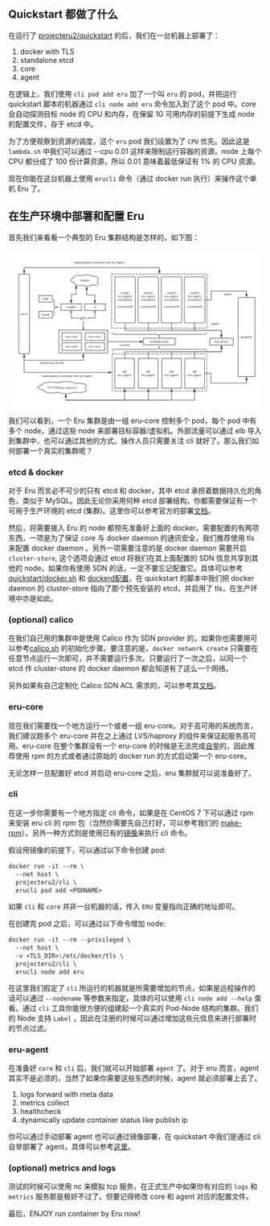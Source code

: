 ## Quickstart 都做了什么

在运行了 [projecteru2/quickstart](https://github.com/projecteru2/quickstart/) 的后，我们在一台机器上部署了：

1. docker with TLS
2. standalone etcd
3. core
4. agent

在逻辑上，我们使用 `cli pod add eru` 加了一个叫 `eru` 的 pod，并把运行 quickstart 脚本的机器通过 `cli node add eru` 命令加入到了这个 pod 中。core 会自动探测目标 node 的 CPU 和内存，在保留 1G 可用内存的前提下生成 node 的配置文件，存于 etcd 中。

为了方便观察到资源的调度，这个 `eru` pod 我们设置为了 `CPU` 优先。因此这是 `lambda.sh` 中我们可以通过 --cpu 0.01 这样来限制运行容器的资源。node 上每个 CPU 都分成了 100 份计算资源，所以 0.01 意味着最低保证有 1% 的 CPU 资源。

现在你能在这台机器上使用 `erucli` 命令（通过 docker run 执行）来操作这个单机 Eru 了。

## 在生产环境中部署和配置 Eru

首先我们来看看一个典型的 Eru 集群结构是怎样的，如下图：

![](img/process.png)

我们可以看到，一个 Eru 集群是由一组 eru-core 控制多个 pod，每个 pod 中有多个 node，通过这些 node 来部署目标容器/虚拟机。外部流量可以通过 elb 导入到集群中，也可以通过其他的方式。操作人员只需要关注 cli 就好了。那么我们如何部署一个真实的集群呢？

### etcd & docker

对于 Eru 而言必不可少的只有 etcd 和 docker，其中 etcd 承担着数据持久化的角色，类似于 MySQL。因此无论你采用何种 etcd 部署结构，你都需要保证有一个可用于生产环境的 etcd (集群)。这里你可以参考官方的部署[文档](https://github.com/coreos/etcd/blob/master/Documentation/dev-guide/local_cluster.md)。

然后，将需要接入 Eru 的 node 都预先准备好上面的 docker。需要配置的有两项东西，一项是为了保证 core 与 docker daemon 的通讯安全，我们推荐使用 tls 来配置 docker daemon 。另外一项需要注意的是 docker daemon 需要开启 `cluster-store`, 这个选项会通过 etcd 将我们在其上面配置的 SDN 信息共享到其他的 node，如果你有使用 SDN 的话，一定不要忘记配置它。具体可以参考 [quickstart/docker.sh](https://github.com/projecteru2/quickstart/blob/master/docker.sh) 和 [dockerd配置](https://docs.docker.com/engine/reference/commandline/dockerd/)，在 quickstart 的脚本中我们把 docker daemon 的 cluster-store 指向了那个预先安装的 etcd，并启用了 tls，在生产环境中亦是如此。

### (optional) calico

在我们自己用的集群中是使用 Calico 作为 SDN provider 的，如果你也需要用可以参考[calico.sh](https://github.com/projecteru2/quickstart/blob/master/calico.sh) 的初始化步骤。要注意的是，`docker network create` 只需要在任意节点运行一次即可，并不需要运行多次。只要运行了一次之后，以同一个 etcd 作 cluster-store 的 docker daemon 都会知道有了这么一个网络。

另外如果有自己定制化 Calico SDN ACL 需求的，可以参考其[文档](https://docs.projectcalico.org/v2.6/getting-started/docker/)。

### eru-core

现在我们需要找一个地方运行一个或者一组 eru-core。对于高可用的系统而言，我们建议跑多个 eru-core 并在之上通过 LVS/haproxy 的组件来保证起服务高可用。eru-core 在整个集群没有一个 eru-core 的时候是无法完成[自举](https://github.com/projecteru2/core#build-and-deploy-by-eru-itself)的，因此推荐使用 rpm 的方式或者通过原始的 docker run 的方式启动第一个 eru-core。

无论怎样一旦配置好 etcd 并启动 eru-core 之后，eru 集群就可以说准备好了。

### cli

在这一步你需要有一个地方指定 cli 命令，如果是在 CentOS 7 下可以通过 rpm 来安装 eru cli 的 rpm 包（当然你需要先自己打好，可以参考我们的 [make-rpm](https://github.com/projecteru2/cli/blob/master/make-rpm)）。另外一种方式则是使用已有的[镜像](https://hub.docker.com/r/projecteru2/cli)来执行 cli 命令。

假设用镜像的前提下，可以通过以下命令创建 pod:

```
docker run -it --rm \
  --net host \
  projecteru2/cli \
  erucli pod add <PODNAME>
```

如果 `cli` 和 `core` 并非一台机器的话，传入 `ERU` 变量指向正确的地址即可。

在创建完 pod 之后，可以通过以下命令增加 node:

```
docker run -it --rm --privileged \
  --net host \
  -v <TLS_DIR>:/etc/docker/tls \
  projecteru2/cli \
  erucli node add eru
```

在这里我们假定了 `cli` 所运行的机器就是所需要增加的节点，如果是远程操作的话可以通过 `--nodename` 等参数来指定，具体的可以使用 `cli node add --help` 查看。通过 `cli` 工具你能很方便的组建起一个真实的 Pod-Node 结构的集群。我们的 Node 支持 `Label` ，因此在注册的时候可以通过增加这些元信息来进行部署时的节点过滤。

### eru-agent

在准备好 `core` 和 `cli` 后，我们就可以开始部署 `agent` 了。对于 eru 而言，agent 其实不是必须的，当然了如果你需要这些东西的时候，agent 就必须部署上去了。

1. logs forward with meta data
2. metrics collect
3. healthcheck
4. dynamically update container status like publish ip

你可以通过手动部署 agent 也可以通过镜像部署，在 quickstart 中我们是通过 cli 自举部署了 agent，具体可以参考[这里](https://github.com/projecteru2/quickstart/blob/master/agent.sh)。

### (optional) metrics and logs

测试的时候可以使用 nc 来模拟 tcp 服务，在正式生产中如果你有对应的 `logs` 和 `metrics` 服务那是极好不过了。但要记得修改 core 和 agent 对应的配置文件。

最后，ENJOY run container by Eru now!
